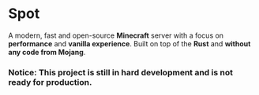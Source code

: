 # Spot
A modern, fast and open-source **Minecraft** server with a focus on **performance** and **vanilla experience**. Built on top of the **Rust** and **without any code from Mojang**.

### Notice: This project is still in hard development and is not ready for production.
